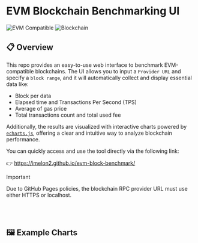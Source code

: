 # EVM Blockchain Benchmarking UI

![EVM Compatible](https://img.shields.io/badge/EVM-Compatible-%234ABFED.svg?style=for-the-badge&logo=ethereum&logoColor=white)
![Blockchain](https://img.shields.io/badge/Blockchain-%2300A67E.svg?style=for-the-badge&logo=blockchain-dot-com&logoColor=white)


## 📋 Overview
This repo provides an easy-to-use web interface to benchmark EVM-compatible blockchains. The UI allows you to input a `Provider URL` and specify a `block range`, and it will automatically collect and display essential data like:
- Block per data
- Elapsed time and Transactions Per Second (TPS)
- Average of gas price
- Total transactions count and total used fee

Additionally, the results are visualized with interactive charts powered by [`echarts.js`](https://echarts.apache.org/en/index.html), offering a clear and intuitive way to analyze blockchain performance.

You can quickly access and use the tool directly via the following link:

👉 https://imelon2.github.io/evm-block-benchmark/

> [!IMPORTANT]
> Due to GitHub Pages policies, the blockchain RPC provider URL must use either HTTPS or localhost.

</br>
</br>

## 🖼️ Example Charts


